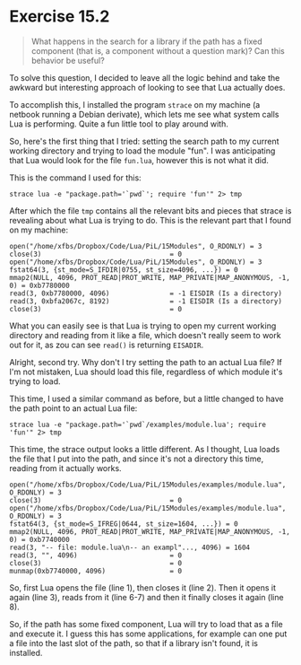 Exercise 15.2
=============

> What happens in the search for a library if the path
> has a fixed component (that is, a component without
> a question mark)? Can this behavior be useful?

To solve this question, I decided to leave all the logic
behind and take the awkward but interesting approach of
looking to see that Lua actually does.

To accomplish this, I installed the program `strace` on
my machine (a netbook running a Debian derivate), which
lets me see what system calls Lua is performing. Quite
a fun little tool to play around with.

So, here's the first thing that I tried: setting the 
search path to my current working directory and trying
to load the module "fun". I was anticipating that Lua
would look for the file `fun.lua`, however this is not
what it did.

This is the command I used for this:

    strace lua -e "package.path='`pwd`'; require 'fun'" 2> tmp

After which the file `tmp` contains all the relevant
bits and pieces that strace is revealing about what
Lua is trying to do. This is the relevant part that
I found on my machine:

    open("/home/xfbs/Dropbox/Code/Lua/PiL/15Modules", O_RDONLY) = 3
    close(3)                                = 0
    open("/home/xfbs/Dropbox/Code/Lua/PiL/15Modules", O_RDONLY) = 3
    fstat64(3, {st_mode=S_IFDIR|0755, st_size=4096, ...}) = 0
    mmap2(NULL, 4096, PROT_READ|PROT_WRITE, MAP_PRIVATE|MAP_ANONYMOUS, -1, 0) = 0xb7780000
    read(3, 0xb7780000, 4096)               = -1 EISDIR (Is a directory)
    read(3, 0xbfa2067c, 8192)               = -1 EISDIR (Is a directory)
    close(3)                                = 0

What you can easily see is that Lua is trying to open
my current working directory and reading from it like
a file, which doesn't really seem to work out for it,
as zou can see `read()` is returning `EISADIR`. 

Alright, second try. Why don't I try setting the path
to an actual Lua file? If I'm not mistaken, Lua should
load this file, regardless of which module it's trying
to load. 

This time, I used a similar command as before, but a
little changed to have the path point to an actual Lua
file:

    strace lua -e "package.path='`pwd`/examples/module.lua'; require 'fun'" 2> tmp

This time, the strace output looks a little different.
As I thought, Lua loads the file that I put into the
path, and since it's not a directory this time, reading
from it actually works.

    open("/home/xfbs/Dropbox/Code/Lua/PiL/15Modules/examples/module.lua", O_RDONLY) = 3
    close(3)                                = 0
    open("/home/xfbs/Dropbox/Code/Lua/PiL/15Modules/examples/module.lua", O_RDONLY) = 3
    fstat64(3, {st_mode=S_IFREG|0644, st_size=1604, ...}) = 0
    mmap2(NULL, 4096, PROT_READ|PROT_WRITE, MAP_PRIVATE|MAP_ANONYMOUS, -1, 0) = 0xb7740000
    read(3, "-- file: module.lua\n-- an exampl"..., 4096) = 1604
    read(3, "", 4096)                       = 0
    close(3)                                = 0
    munmap(0xb7740000, 4096)                = 0

So, first Lua opens the file (line 1), then closes it
(line 2). Then it opens it again (line 3), reads from 
it (line 6-7) and then it finally closes it again (line
8).

So, if the path has some fixed component, Lua will try
to load that as a file and execute it. I guess this
has some applications, for example can one put a file
into the last slot of the path, so that if a library
isn't found, it is installed.
